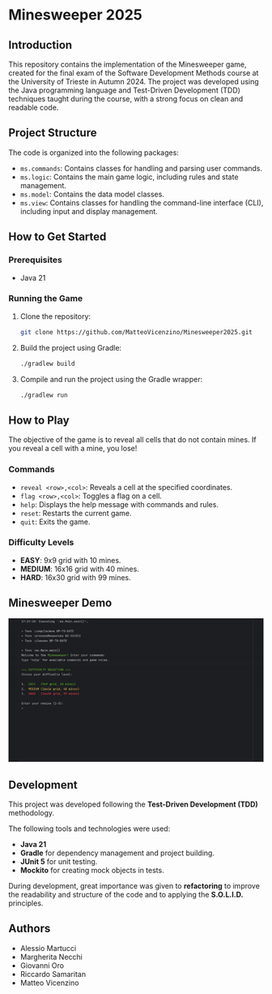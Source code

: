 # Minesweeper 2025

## Introduction

This repository contains the implementation of the Minesweeper game, created for the final exam of the Software Development Methods course at the University of Trieste in Autumn 2024. The project was developed using the Java programming language and Test-Driven Development (TDD) techniques taught during the course, with a strong focus on clean and readable code.

## Project Structure

The code is organized into the following packages:

* `ms.commands`: Contains classes for handling and parsing user commands.
* `ms.logic`: Contains the main game logic, including rules and state management.
* `ms.model`: Contains the data model classes.
* `ms.view`: Contains classes for handling the command-line interface (CLI), including input and display management.

## How to Get Started

### Prerequisites

* Java 21

### Running the Game

1.  Clone the repository:
    ```bash
    git clone https://github.com/MatteoVicenzino/Minesweeper2025.git
    ```
2. Build the project using Gradle:
    ```bash
    ./gradlew build
    ```
3. Compile and run the project using the Gradle wrapper:
    ```bash
    ./gradlew run
    ```

## How to Play

The objective of the game is to reveal all cells that do not contain mines. If you reveal a cell with a mine, you lose!

### Commands

* `reveal <row>,<col>`: Reveals a cell at the specified coordinates.
* `flag <row>,<col>`: Toggles a flag on a cell.
* `help`: Displays the help message with commands and rules.
* `reset`: Restarts the current game.
* `quit`: Exits the game.

### Difficulty Levels

* **EASY**: 9x9 grid with 10 mines.
* **MEDIUM**: 16x16 grid with 40 mines.
* **HARD**: 16x30 grid with 99 mines.

## Minesweeper Demo

![Minesweeper Demo](./demo.gif)

## Development

This project was developed following the **Test-Driven Development (TDD)** methodology.

The following tools and technologies were used:

* **Java 21**
* **Gradle** for dependency management and project building.
* **JUnit 5** for unit testing.
* **Mockito** for creating mock objects in tests.

During development, great importance was given to **refactoring** to improve the readability and structure of the code and to applying the **S.O.L.I.D.** principles.

## Authors

* Alessio Martucci
* Margherita Necchi
* Giovanni Oro
* Riccardo Samaritan
* Matteo Vicenzino
